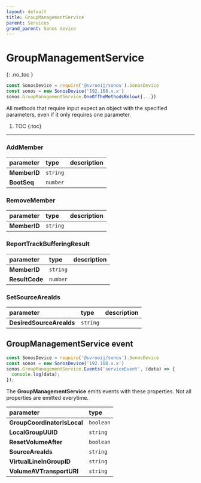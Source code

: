 ```yaml
---
layout: default
title: GroupManagementService
parent: Services
grand_parent: Sonos device
---
```

# GroupManagementService
{: .no_toc }

```js
const SonosDevice = require('@svrooij/sonos').SonosDevice
const sonos = new SonosDevice('192.168.x.x')
sonos.GroupManagementService.OneOfTheMethodsBelow({...})
```

All methods that require input expect an object with the specified parameters, even if it only requires one parameter.

1. TOC
{:toc}

---

### AddMember

| parameter | type | description |
|:----------|:-----|:------------|
| **MemberID** | `string` |  |
| **BootSeq** | `number` |  |

### RemoveMember

| parameter | type | description |
|:----------|:-----|:------------|
| **MemberID** | `string` |  |

### ReportTrackBufferingResult

| parameter | type | description |
|:----------|:-----|:------------|
| **MemberID** | `string` |  |
| **ResultCode** | `number` |  |

### SetSourceAreaIds

| parameter | type | description |
|:----------|:-----|:------------|
| **DesiredSourceAreaIds** | `string` |  |

## GroupManagementService event

```js
const SonosDevice = require('@svrooij/sonos').SonosDevice
const sonos = new SonosDevice('192.168.x.x')
sonos.GroupManagementService.Events('serviceEvent', (data) => {
  console.log(data);
});
```

The **GroupManagementService** emits events with these properties. Not all properties are emitted everytime.

| parameter | type |
|:----------|:-----|
| **GroupCoordinatorIsLocal** | `boolean` |
| **LocalGroupUUID** | `string` |
| **ResetVolumeAfter** | `boolean` |
| **SourceAreaIds** | `string` |
| **VirtualLineInGroupID** | `string` |
| **VolumeAVTransportURI** | `string` |
